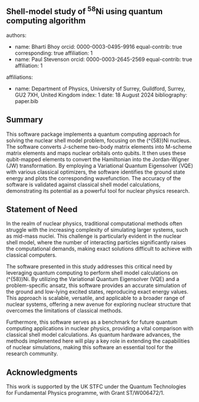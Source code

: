 ## Shell-model study of $^{58}\text{Ni}$ using quantum computing algorithm

authors:
  - name: Bharti Bhoy
    orcid: 0000-0003-0495-9916
    equal-contrib: true
    corresponding: true 
    affiliation: 1 
  - name: Paul Stevenson
    orcid: 0000-0003-2645-2569
    equal-contrib: true 
    affiliation: 1
 
    
affiliations:
 - name: Department of Physics, University of Surrey, Guildford, Surrey, GU2 7XH, United Kingdom
   index: 1
date: 18 August 2024
bibliography: paper.bib




## Summary

This software package implements a quantum computing approach for solving the nuclear shell model problem, focusing on the \(^{58}\)Ni nucleus. The software converts J-scheme two-body matrix elements into M-scheme matrix elements and maps nuclear orbitals onto qubits. It then uses these qubit-mapped elements to convert the Hamiltonian into the Jordan-Wigner (JW) transformation. By employing a Variational Quantum Eigensolver (VQE) with various classical optimizers, the software identifies the ground state energy and plots the corresponding wavefunction. The accuracy of the software is validated against classical shell model calculations, demonstrating its potential as a powerful tool for nuclear physics research.

## Statement of Need

In the realm of nuclear physics, traditional computational methods often struggle with the increasing complexity of simulating larger systems, such as mid-mass nuclei. This challenge is particularly evident in the nuclear shell model, where the number of interacting particles significantly raises the computational demands, making exact solutions difficult to achieve with classical computers.

The software presented in this study addresses this critical need by leveraging quantum computing to perform shell model calculations on \(^{58}\)Ni. By utilizing the Variational Quantum Eigensolver (VQE) and a problem-specific ansatz, this software provides an accurate simulation of the ground and low-lying excited states, reproducing exact energy values. This approach is scalable, versatile, and applicable to a broader range of nuclear systems, offering a new avenue for exploring nuclear structure that overcomes the limitations of classical methods.

Furthermore, this software serves as a benchmark for future quantum computing applications in nuclear physics, providing a vital comparison with classical shell model calculations. As quantum hardware advances, the methods implemented here will play a key role in extending the capabilities of nuclear simulations, making this software an essential tool for the research community.

## Acknowledgments

This work is supported by the UK STFC under the Quantum Technologies for Fundamental Physics programme, with Grant ST/W006472/1.